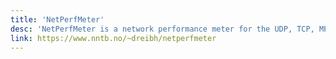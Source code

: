 ```yaml
---
title: 'NetPerfMeter'
desc: 'NetPerfMeter is a network performance meter for the UDP, TCP, MPTCP, SCTP and DCCP transport protocols over IPv4 and IPv6. It simultaneously transmits bidirectional flows to an endpoint and measures the resulting flow bandwidths and QoS. The results are written as vector and scalar files. The vector files can e.g. be used to create plots of the results.'
link: https://www.nntb.no/~dreibh/netperfmeter
---
```

